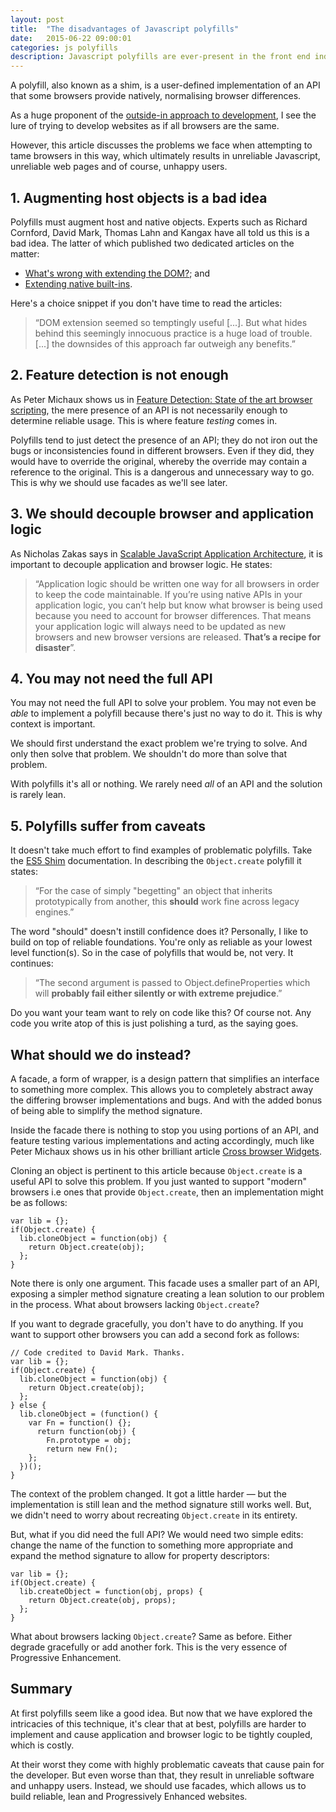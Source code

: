 ```yaml
---
layout: post
title:  "The disadvantages of Javascript polyfills"
date:   2015-06-22 09:00:01
categories: js polyfills
description: Javascript polyfills are ever-present in the front end industry, but they are very problematic and unnecessary.
---
```


A polyfill, also known as a shim, is a user-defined implementation of an API that some browsers provide natively, normalising browser differences.

As a huge proponent of the [outside-in approach to development](/articles/developing-templates-using-an-outside-in-approach), I see the lure of trying to develop websites as if all browsers are the same.

However, this article discusses the problems we face when attempting to tame browsers in this way, which ultimately results in unreliable Javascript, unreliable web pages and of course, unhappy users.

## 1. Augmenting host objects is a bad idea

Polyfills must augment host and native objects. Experts such as Richard Cornford, David Mark, Thomas Lahn and Kangax have all told us this is a bad idea. The latter of which published two dedicated articles on the matter:

* [What's wrong with extending the DOM?](http://perfectionkills.com/whats-wrong-with-extending-the-dom/); and
* [Extending native built-ins](http://perfectionkills.com/extending-native-builtins/).

Here's a choice snippet if you don't have time to read the articles:

> &ldquo;DOM extension seemed so temptingly useful [...]. But what hides behind this seemingly innocuous practice is a huge load of trouble. [...] the downsides of this approach far outweigh any benefits.&rdquo;

## 2. Feature detection is not enough

As Peter Michaux shows us in [Feature Detection: State of the art browser scripting](http://peter.michaux.ca/articles/feature-detection-state-of-the-art-browser-scripting), the mere presence of an API is not necessarily enough to determine reliable usage. This is where feature *testing* comes in.

Polyfills tend to just detect the presence of an API; they do not iron out the bugs or inconsistencies found in different browsers. Even if they did, they would have to override the original, whereby the override may contain a reference to the original. This is a dangerous and unnecessary way to go. This is why we should use facades as we'll see later.

## 3. We should decouple browser and application logic

As Nicholas Zakas says in [Scalable JavaScript Application Architecture](https://www.youtube.com/watch?v=vXjVFPosQHw), it is important to decouple application and browser logic. He states:

> &ldquo;Application logic should be written one way for all browsers in order to keep the code maintainable. If you’re using native APIs in your application logic, you can’t help but know what browser is being used because you need to account for browser differences. That means your application logic will always need to be updated as new browsers and new browser versions are released. **That’s a recipe for disaster**&rdquo;.

## 4. You may not need the full API

You may not need the full API to solve your problem. You may not even be *able* to implement a polyfill because there's just no way to do it. This is why context is important.

We should first understand the exact problem we're trying to solve. And only then solve that problem. We shouldn't do more than solve that problem.

With polyfills it's all or nothing. We rarely need *all* of an API and the solution is rarely lean.

## 5. Polyfills suffer from caveats

It doesn't take much effort to find examples of problematic polyfills. Take the [ES5 Shim](https://github.com/es-shims/es5-shim) documentation. In describing the `Object.create` polyfill it states:

> &ldquo;For the case of simply "begetting" an object that inherits prototypically from another, this **should** work fine across legacy engines.&rdquo;

The word "should" doesn't instill confidence does it? Personally, I like to build on top of reliable foundations. You're only as reliable as your lowest level function(s). So in the case of polyfills that would be, not very. It continues:

> &ldquo;The second argument is passed to Object.defineProperties which will **probably fail either silently or with extreme prejudice**.&rdquo;

Do you want your team want to rely on code like this? Of course not. Any code you write atop of this is just polishing a turd, as the saying goes.

## What should we do instead?

A facade, a form of wrapper, is a design pattern that simplifies an interface to something more complex. This allows you to completely abstract away the differing browser implementations and bugs. And with the added bonus of being able to simplify the method signature.

Inside the facade there is nothing to stop you using portions of an API, and feature testing various implementations and acting accordingly, much like Peter Michaux shows us in his other brilliant article [Cross browser Widgets](http://peter.michaux.ca/articles/cross-browser-widgets).

Cloning an object is pertinent to this article because `Object.create` is a useful API to solve this problem. If you just wanted to support "modern" browsers i.e ones that provide `Object.create`, then an implementation might be as follows:

	var lib = {};
	if(Object.create) {
	  lib.cloneObject = function(obj) {
	    return Object.create(obj);
	  };
	}

Note there is only one argument. This facade uses a smaller part of an API, exposing a simpler method signature creating a lean solution to our problem in the process. What about browsers lacking `Object.create`?

If you want to degrade gracefully, you don't have to do anything. If you want to support other browsers you can add a second fork as follows:

	// Code credited to David Mark. Thanks.
	var lib = {};
	if(Object.create) {
	  lib.cloneObject = function(obj) {
        return Object.create(obj);
	  };
	} else {
      lib.cloneObject = (function() {
        var Fn = function() {};
          return function(obj) {
            Fn.prototype = obj;
            return new Fn();
        };
      })();
	}

The context of the problem changed. It got a little harder &mdash; but the implementation is still lean and the method signature still works well. But, we didn't need to worry about recreating `Object.create` in its entirety.

But, what if you did need the full API? We would need two simple edits: change the name of the function to something more appropriate and expand the method signature to allow for property descriptors:

	var lib = {};
	if(Object.create) {
	  lib.createObject = function(obj, props) {
        return Object.create(obj, props);
	  };
	}

What about browsers lacking `Object.create`? Same as before. Either degrade gracefully or add another fork. This is the very essence of Progressive Enhancement.

## Summary

At first polyfills seem like a good idea. But now that we have explored the intricacies of this technique, it's clear that at best, polyfills are harder to implement and cause application and browser logic to be tightly coupled, which is costly.

At their worst they come with highly problematic caveats that cause pain for the developer. But even worse than that, they result in unreliable software and unhappy users. Instead, we should use facades, which allows us to build reliable, lean and Progressively Enhanced websites.

<!--

* ADDED IMPLEMENTATION Just because an API is implemented in a browser doesn't mean it's trustworthy. Sometimes, the spec is simply misunderstood and implemented differently across browser vendors. Adding a polyfill to the mix just adds complexity in the form of another user-defined implementation.

* CONSISTENCY Then there is the question of consistency. Do you want to use some polyfills and some facades. Probably not. Just use a consistent abstraction, a facade.

-->